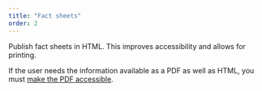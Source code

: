 ```yaml
---
title: "Fact sheets"
order: 2
---
```


Publish fact sheets in HTML. This improves accessibility and allows for printing.

If the user needs the information available as a PDF as well as HTML, you must [make the PDF accessible](/accessibility-inclusivity/#pdfs).
